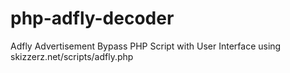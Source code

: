# php-adfly-decoder
Adfly Advertisement Bypass PHP Script with User Interface using skizzerz.net/scripts/adfly.php
